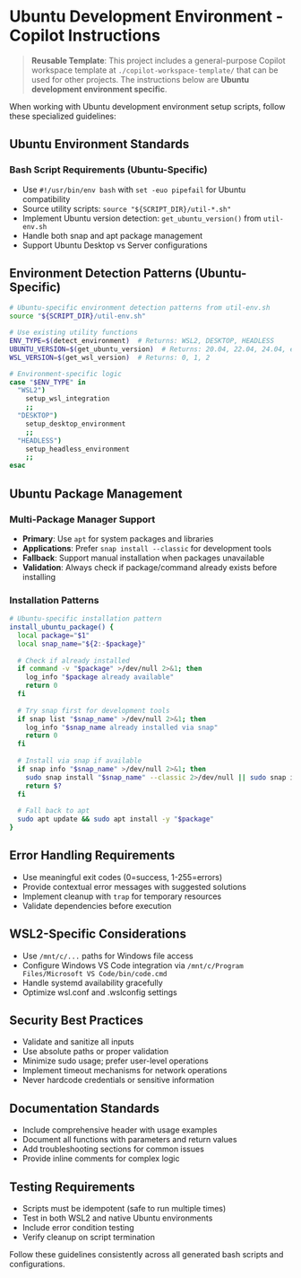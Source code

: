 # Ubuntu Development Environment - Copilot Instructions

> **Reusable Template**: This project includes a general-purpose Copilot workspace template at `./copilot-workspace-template/` that can be used for other projects. The instructions below are **Ubuntu development environment specific**.

When working with Ubuntu development environment setup scripts, follow these specialized guidelines:

## Ubuntu Environment Standards

### Bash Script Requirements (Ubuntu-Specific)

- Use `#!/usr/bin/env bash` with `set -euo pipefail` for Ubuntu compatibility
- Source utility scripts: `source "${SCRIPT_DIR}/util-*.sh"`
- Implement Ubuntu version detection: `get_ubuntu_version()` from `util-env.sh`
- Handle both snap and apt package management
- Support Ubuntu Desktop vs Server configurations

## Environment Detection Patterns (Ubuntu-Specific)

```bash
# Ubuntu-specific environment detection patterns from util-env.sh
source "${SCRIPT_DIR}/util-env.sh"

# Use existing utility functions
ENV_TYPE=$(detect_environment)  # Returns: WSL2, DESKTOP, HEADLESS
UBUNTU_VERSION=$(get_ubuntu_version)  # Returns: 20.04, 22.04, 24.04, etc.
WSL_VERSION=$(get_wsl_version)  # Returns: 0, 1, 2

# Environment-specific logic
case "$ENV_TYPE" in
  "WSL2")
    setup_wsl_integration
    ;;
  "DESKTOP")
    setup_desktop_environment
    ;;
  "HEADLESS")
    setup_headless_environment
    ;;
esac
```

## Ubuntu Package Management

### Multi-Package Manager Support

- **Primary**: Use `apt` for system packages and libraries
- **Applications**: Prefer `snap install --classic` for development tools
- **Fallback**: Support manual installation when packages unavailable
- **Validation**: Always check if package/command already exists before installing

### Installation Patterns

```bash
# Ubuntu-specific installation pattern
install_ubuntu_package() {
  local package="$1"
  local snap_name="${2:-$package}"
  
  # Check if already installed
  if command -v "$package" >/dev/null 2>&1; then
    log_info "$package already available"
    return 0
  fi
  
  # Try snap first for development tools
  if snap list "$snap_name" >/dev/null 2>&1; then
    log_info "$snap_name already installed via snap"
    return 0
  fi
  
  # Install via snap if available
  if snap info "$snap_name" >/dev/null 2>&1; then
    sudo snap install "$snap_name" --classic 2>/dev/null || sudo snap install "$snap_name"
    return $?
  fi
  
  # Fall back to apt
  sudo apt update && sudo apt install -y "$package"
}
```

## Error Handling Requirements

- Use meaningful exit codes (0=success, 1-255=errors)
- Provide contextual error messages with suggested solutions
- Implement cleanup with `trap` for temporary resources
- Validate dependencies before execution

## WSL2-Specific Considerations

- Use `/mnt/c/...` paths for Windows file access
- Configure Windows VS Code integration via `/mnt/c/Program Files/Microsoft VS Code/bin/code.cmd`
- Handle systemd availability gracefully
- Optimize wsl.conf and .wslconfig settings

## Security Best Practices

- Validate and sanitize all inputs
- Use absolute paths or proper validation
- Minimize sudo usage; prefer user-level operations
- Implement timeout mechanisms for network operations
- Never hardcode credentials or sensitive information

## Documentation Standards

- Include comprehensive header with usage examples
- Document all functions with parameters and return values
- Add troubleshooting sections for common issues
- Provide inline comments for complex logic

## Testing Requirements

- Scripts must be idempotent (safe to run multiple times)
- Test in both WSL2 and native Ubuntu environments
- Include error condition testing
- Verify cleanup on script termination

Follow these guidelines consistently across all generated bash scripts and configurations.
